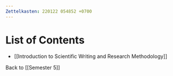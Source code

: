 ```yaml
---
Zettelkasten: 220122 054852 +0700
---
```

# List of Contents
* [[Introduction to Scientific Writing and Research Methodology]]

Back to [[Semester 5]]